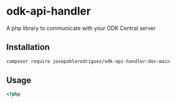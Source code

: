 # odk-api-handler
A php library to communicate with your ODK Central server

## Installation
```bash
composer require josepablorodriguez/odk-api-handler:dev-main
```
## Usage

```php
<?php

```

